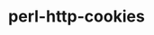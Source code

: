 ---
title: "perl-http-cookies"
layout: cache
categories: [package, develop]
meta: {"versions": ["6.10"], "compilers": ["gcc@=11.4.0"], "oss": ["ubuntu22.04"], "platforms": ["linux"], "targets": ["x86_64_v3"], "stacks": ["e4s", "root"], "num_specs": 2, "num_specs_by_stack": {"e4s": 2, "root": 2}}
spec_details: [{"hash": "sftqsv2c4w6a2xm5daiwbqlv7c7w5tlz", "compiler": "gcc@=11.4.0", "versions": ["6.10"], "os": "ubuntu22.04", "platform": "linux", "target": "x86_64_v3", "variants": ["build_system=perl"], "stacks": ["e4s", "root"], "size": "-", "tarball": "https://binaries.spack.io/develop/build_cache/linux-ubuntu22.04-x86_64_v3/gcc-11.4.0/perl-http-cookies-6.10/linux-ubuntu22.04-x86_64_v3-gcc-11.4.0-perl-http-cookies-6.10-sftqsv2c4w6a2xm5daiwbqlv7c7w5tlz.spack"}, {"hash": "xjcpgblc7ulqrhpppcon2purofxb3hst", "compiler": "gcc@=11.4.0", "versions": ["6.10"], "os": "ubuntu22.04", "platform": "linux", "target": "x86_64_v3", "variants": ["build_system=perl"], "stacks": ["e4s", "root"], "size": "-", "tarball": "https://binaries.spack.io/develop/build_cache/linux-ubuntu22.04-x86_64_v3/gcc-11.4.0/perl-http-cookies-6.10/linux-ubuntu22.04-x86_64_v3-gcc-11.4.0-perl-http-cookies-6.10-xjcpgblc7ulqrhpppcon2purofxb3hst.spack"}]
---
